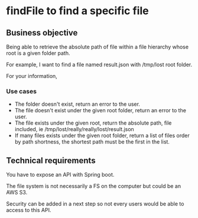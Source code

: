 # findFile to find a specific file

## Business objective

Being able to retrieve the absolute path of file within a file hierarchy whose root is a given folder path.

For example, I want to find a file named result.json with /tmp/lost root folder.

For your information, 

### Use cases
* The folder doesn't exist, return an error to the user.
* The file doesn't exist under the given root folder, return an error to the user.
* The file exists under the given root, return the absolute path, file included, ie /tmp/lost/really/really/lost/result.json
* If many files exists under the given root folder, return a list of files order by path shortness, the shortest path must be the first in the list. 

## Technical requirements

You have to expose an API with Spring boot.

The file system is not necessarily a FS on the computer but could be an AWS S3.

Security can be added in a next step so not every users would be able to access to this API.
